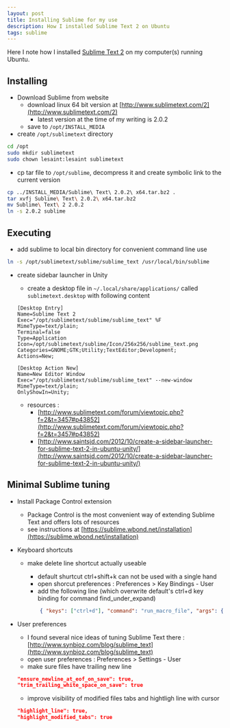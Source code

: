 ```yaml
---
layout: post
title: Installing Sublime for my use
description: How I installed Sublime Text 2 on Ubuntu
tags: sublime
---
```


Here I note how I installed [Sublime Text 2](http://www.sublimetext.com/2) on my computer(s) running Ubuntu.


Installing
----------

* Download Sublime from website
    - download linux 64 bit version at [http://www.sublimetext.com/2](http://www.sublimetext.com/2)
        - latest version at the time of my writing is 2.0.2
    - save to `/opt/INSTALL_MEDIA`
* create `/opt/sublimetext` directory

```sh
cd /opt
sudo mkdir sublimetext
sudo chown lesaint:lesaint sublimetext
```

* cp tar file to `/opt/sublime`, decompress it and create symbolic link to the current version
    
```sh
cp ../INSTALL_MEDIA/Sublime\ Text\ 2.0.2\ x64.tar.bz2 .
tar xvfj Sublime\ Text\ 2.0.2\ x64.tar.bz2
mv Sublime\ Text\ 2 2.0.2
ln -s 2.0.2 sublime
```

Executing
---------

* add sublime to local bin directory for convenient command line use
    
```sh
ln -s /opt/sublimetext/sublime/sublime_text /usr/local/bin/sublime
```

* create sidebar launcher in Unity
    - create a desktop file in `~/.local/share/applications/` called `sublimetext.desktop` with following content

    ```
    [Desktop Entry]
    Name=Sublime Text 2
    Exec="/opt/sublimetext/sublime/sublime_text" %F
    MimeType=text/plain;
    Terminal=false
    Type=Application
    Icon=/opt/sublimetext/sublime/Icon/256x256/sublime_text.png
    Categories=GNOME;GTK;Utility;TextEditor;Development;
    Actions=New;

    [Desktop Action New]
    Name=New Editor Window
    Exec="/opt/sublimetext/sublime/sublime_text" --new-window
    MimeType=text/plain;
    OnlyShowIn=Unity;
    ```

    - resources :
        + [http://www.sublimetext.com/forum/viewtopic.php?f=2&t=3457#p43852](http://www.sublimetext.com/forum/viewtopic.php?f=2&t=3457#p43852)
        + [http://www.saintsjd.com/2012/10/create-a-sidebar-launcher-for-sublime-text-2-in-ubuntu-unity/](http://www.saintsjd.com/2012/10/create-a-sidebar-launcher-for-sublime-text-2-in-ubuntu-unity/)

Minimal Sublime tuning
----------------------

* Install Package Control extension
    - Package Control is the most convenient way of extending Sublime Text and offers lots of resources
    - see instructions at [https://sublime.wbond.net/installation](https://sublime.wbond.net/installation)
* Keyboard shortcuts
    - make delete line shortcut actually useable
        + default shurtcut ctrl+shift+k can not be used with a single hand
        + open shorcut preferences : Preferences > Key Bindings - User
        + add the following line (which overwrite default's ctrl+d key binding for command find_under_expand)

        ```json
            { "keys": ["ctrl+d"], "command": "run_macro_file", "args": {"file": "Packages/Default/Delete Line.sublime-macro"} }
        ```

* User preferences
    - I found several nice ideas of tuning Sublime Text there : [http://www.synbioz.com/blog/sublime_text](http://www.synbioz.com/blog/sublime_text)
    - open user preferences : Preferences > Settings - User
    - make sure files have trailing new line
    ```json
    "ensure_newline_at_eof_on_save": true,
    "trim_trailing_white_space_on_save": true
    ```

    - improve visibility of modified files tabs and hightligh line with cursor
    
    ```json
    "highlight_line": true,
    "highlight_modified_tabs": true
    ```


